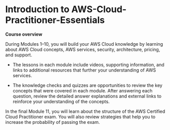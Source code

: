 # Introduction to AWS-Cloud-Practitioner-Essentials
**Course overview**

During Modules 1–10, you will build your AWS Cloud knowledge by learning about AWS Cloud concepts, AWS services, security, architecture, pricing, and support. 

* The lessons in each module include videos, supporting information, and links to additional resources that further your understanding of AWS services.

* The knowledge checks and quizzes are opportunities to review the key concepts that were covered in each module. After answering each question, review the detailed answer explanations and external links to reinforce your understanding of the concepts.

In the final Module 11, you will learn about the structure of the AWS Certified Cloud Practitioner exam. You will also review strategies that help you to increase the probability of passing the exam.

